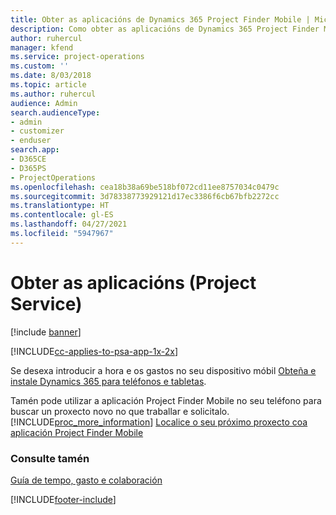 ```yaml
---
title: Obter as aplicacións de Dynamics 365 Project Finder Mobile | MicrosoftDocs
description: Como obter as aplicacións de Dynamics 365 Project Finder Mobile
author: ruhercul
manager: kfend
ms.service: project-operations
ms.custom: ''
ms.date: 8/03/2018
ms.topic: article
ms.author: ruhercul
audience: Admin
search.audienceType:
- admin
- customizer
- enduser
search.app:
- D365CE
- D365PS
- ProjectOperations
ms.openlocfilehash: cea18b38a69be518bf072cd11ee8757034c0479c
ms.sourcegitcommit: 3d78338773929121d17ec3386f6cb67bfb2272cc
ms.translationtype: HT
ms.contentlocale: gl-ES
ms.lasthandoff: 04/27/2021
ms.locfileid: "5947967"
---
```

# <a name="get-the-apps-project-service"></a>Obter as aplicacións (Project Service)

[!include [banner](../includes/psa-now-project-operations.md)]

[!INCLUDE[cc-applies-to-psa-app-1x-2x](../includes/cc-applies-to-psa-app-1x-2x.md)]

Se desexa introducir a hora e os gastos no seu dispositivo móbil [Obteña e instale Dynamics 365 para teléfonos e tabletas](/dynamics365/mobile-app/dynamics-365-phones-tablets-users-guide).  
  
 Tamén pode utilizar a aplicación Project Finder Mobile no seu teléfono para buscar un proxecto novo no que traballar e solicitalo. [!INCLUDE[proc_more_information](../includes/proc-more-information.md)] [Localice o seu próximo proxecto coa aplicación Project Finder Mobile](../psa/find-next-project-finder-mobile-app.md) 
  
### <a name="see-also"></a>Consulte tamén  
 [Guía de tempo, gasto e colaboración](../psa/time-expense-collaboration-guide.md)


[!INCLUDE[footer-include](../includes/footer-banner.md)]